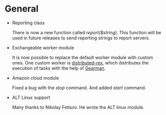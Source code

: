 # General

-   Reporting class

    There is now a new function called *report($string)*. This function will be used in future releases to send reporting strings to report servers.

-   Exchangeable worker module

    It is now possible to replace the default worker module with custom ones. One custom worker is [distributed-rex](https://github.com/krimdomu/distributed-rex), which distributes the execution of tasks with the help of [Gearman](http://gearman.org).

-   Amazon cloud module

    Fixed a bug with the *stop* command. And added *start* command.

-   ALT Linux support

    Many thanks to Nikolay Fetisov. He wrote the ALT linux module.


